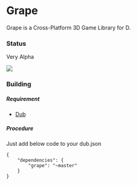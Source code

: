 Grape
======

Grape is a Cross-Platform 3D Game Library for D.

### Status
Very Alpha

![](http://i.imgur.com/VOfA957.png)

### Building

##### Requirement
* [Dub](https://github.com/D-Programming-Language/dub)

##### Procedure

Just add below code to your dub.json

```
{
    "dependencies": {
        "grape": "~master"
    }
}
```

